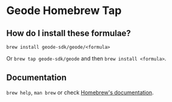 # Geode Homebrew Tap

## How do I install these formulae?

`brew install geode-sdk/geode/<formula>`

Or `brew tap geode-sdk/geode` and then `brew install <formula>`.

## Documentation

`brew help`, `man brew` or check [Homebrew's documentation](https://docs.brew.sh).
